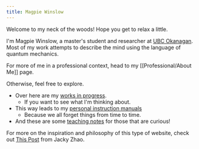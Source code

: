 ```yaml
---
title: Magpie Winslow
---
```


Welcome to my neck of the woods! Hope you get to relax a little.

I'm Magpie Winslow, a master's student and researcher at [UBC Okanagan](https://ok.ubc.ca). Most of my work attempts to describe the mind using the language of quantum mechanics.

For more of me in a professional context, head to my [[Professional/About Me]] page.

Otherwise, feel free to explore. 
- Over here are my [works in progress](/new_growth). 
	- If you want to see what I'm thinking about.
- This way leads to my [personal instruction manuals](/how_to)
	- Because we all forget things from time to time.
- And these are some [teaching notes](/Teaching&Learning) for those that are curious!

For more on the inspiration and philosophy of this type of website, check out [This Post](https://jzhao.xyz/posts/networked-thought/) from Jacky Zhao. 
